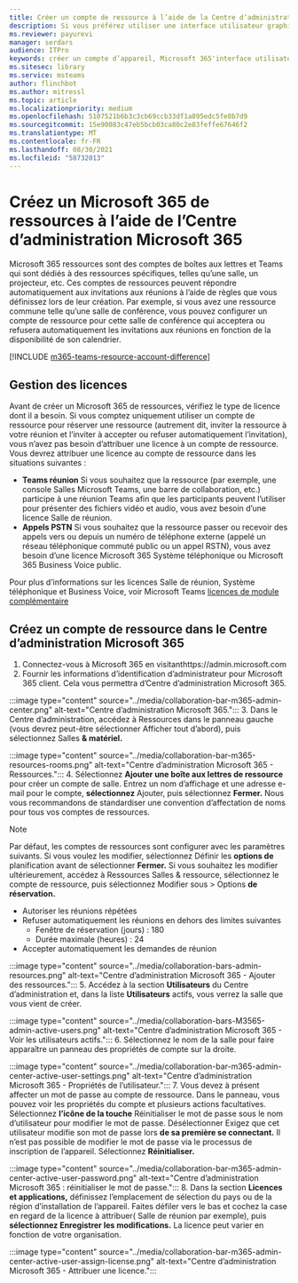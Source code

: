 ```yaml
---
title: Créer un compte de ressource à l’aide de la Centre d’administration Microsoft 365
description: Si vous préférez utiliser une interface utilisateur graphique, vous pouvez créer un compte de ressource pour vos Salles Microsoft Teams et barres de collaboration pour Microsoft Teams l’aide du Administration Microsoft 365 Web Center.
ms.reviewer: payurevi
manager: serdars
audience: ITPro
keywords: créer un compte d’appareil, Microsoft 365'interface utilisateur, Centre d’administration Microsoft 365
ms.sitesec: library
ms.service: msteams
author: flinchbot
ms.author: mitressl
ms.topic: article
ms.localizationpriority: medium
ms.openlocfilehash: 5107521b6b3c3cb69ccb33df1a895edc5fe8b7d9
ms.sourcegitcommit: 15e90083c47eb5bcb03ca80c2e83feffe67646f2
ms.translationtype: MT
ms.contentlocale: fr-FR
ms.lasthandoff: 08/30/2021
ms.locfileid: "58732013"
---
```

# <a name="create-a-microsoft-365-resource-account-using-the-microsoft-365-admin-center"></a>Créez un Microsoft 365 de ressources à l’aide de l’Centre d’administration Microsoft 365

Microsoft 365 ressources sont des comptes de boîtes aux lettres et Teams qui sont dédiés à des ressources spécifiques, telles qu’une salle, un projecteur, etc. Ces comptes de ressources peuvent répondre automatiquement aux invitations aux réunions à l’aide de règles que vous définissez lors de leur création. Par exemple, si vous avez une ressource commune telle qu’une salle de conférence, vous pouvez configurer un compte de ressource pour cette salle de conférence qui acceptera ou refusera automatiquement les invitations aux réunions en fonction de la disponibilité de son calendrier.

<!-- The steps in this article show you how to set up a resource account using the Microsoft 365 admin center. If you'd rather use PowerShell to create resource accounts, [Create a resource account using the PowerShell](resource-account-ps.md). -->

[!INCLUDE [m365-teams-resource-account-difference](../includes/m365-teams-resource-account-difference.md)]

## <a name="licensing"></a>Gestion des licences

Avant de créer un Microsoft 365 de ressources, vérifiez le type de licence dont il a besoin. Si vous comptez uniquement utiliser un compte de ressource pour réserver une ressource (autrement dit, inviter la ressource à votre réunion et l’inviter à accepter ou refuser automatiquement l’invitation), vous n’avez pas besoin d’attribuer une licence à un compte de ressource. Vous devrez attribuer une licence au compte de ressource dans les situations suivantes :

- **Teams réunion** Si vous souhaitez que la ressource (par exemple, une console Salles Microsoft Teams, une barre de collaboration, etc.) participe à une réunion Teams afin que les participants peuvent l’utiliser pour présenter des fichiers vidéo et audio, vous avez besoin d’une licence Salle de réunion. 
- **Appels PSTN** Si vous souhaitez que la ressource passer ou recevoir des appels vers ou depuis un numéro de téléphone externe (appelé un réseau téléphonique commuté public ou un appel RSTN), vous avez besoin d’une licence Microsoft 365 Système téléphonique ou Microsoft 365 Business Voice public.

Pour plus d’informations sur les licences Salle de réunion, Système téléphonique et Business Voice, voir Microsoft Teams [licences de module complémentaire](../teams-add-on-licensing/microsoft-teams-add-on-licensing.md)

## <a name="create-a-resource-account-in-the-microsoft-365-admin-center"></a><a href="" id="create-device-acct-m365-admin-ctr"></a>Créez un compte de ressource dans le Centre d’administration Microsoft 365

1. Connectez-vous à Microsoft 365 en visitanthttps://admin.microsoft.com
2. Fournir les informations d’identification d’administrateur pour Microsoft 365 client. Cela vous permettra d’Centre d’administration Microsoft 365.

:::image type="content" source="../media/collaboration-bar-m365-admin-center.png" alt-text="Centre d’administration Microsoft 365.":::
3. Dans le Centre d’administration, accédez à Ressources  dans le panneau gauche (vous devrez peut-être sélectionner Afficher tout d’abord), puis sélectionnez Salles **& matériel.** 

:::image type="content" source="../media/collaboration-bar-m365-resources-rooms.png" alt-text="Centre d’administration Microsoft 365 - Ressources.":::
4. Sélectionnez **Ajouter une boîte aux lettres de ressource** pour créer un compte de salle. Entrez un nom d’affichage et une adresse e-mail pour le compte, **sélectionnez** Ajouter, puis sélectionnez **Fermer.** Nous vous recommandons de standardiser une convention d’affectation de noms pour tous vos comptes de ressources.

> [!NOTE]
> Par défaut, les comptes de ressources sont configurer avec les paramètres suivants. Si vous voulez les modifier, sélectionnez Définir les **options de** planification avant de sélectionner **Fermer.** Si vous souhaitez les modifier ultérieurement, accédez à Ressources Salles & ressource, sélectionnez le compte de ressource, puis sélectionnez Modifier sous  >  Options **de réservation.** 
>
> - Autoriser les réunions répétées
> - Refuser automatiquement les réunions en dehors des limites suivantes
>   - Fenêtre de réservation (jours) : 180
>   - Durée maximale (heures) : 24
> - Accepter automatiquement les demandes de réunion

:::image type="content" source="../media/collaboration-bars-admin-resources.png" alt-text="Centre d’administration Microsoft 365 - Ajouter des ressources.":::
5. Accédez à la section **Utilisateurs** du Centre d’administration et, dans la liste **Utilisateurs** actifs, vous verrez la salle que vous vient de créer.

:::image type="content" source="../media/collaboration-bars-M3565-admin-active-users.png" alt-text="Centre d’administration Microsoft 365 - Voir les utilisateurs actifs.":::
6. Sélectionnez le nom de la salle pour faire apparaître un panneau des propriétés de compte sur la droite.

:::image type="content" source="../media/collaboration-bar-m365-admin-center-active-user-settings.png" alt-text="Centre d’administration Microsoft 365 - Propriétés de l’utilisateur.":::
7. Vous devez à présent affecter un mot de passe au compte de ressource. Dans le panneau, vous pouvez voir les propriétés du compte et plusieurs actions facultatives. Sélectionnez **l’icône de la touche** Réinitialiser le mot de passe sous le nom d’utilisateur pour modifier le mot de passe. Désélectionner Exigez que cet utilisateur modifie son mot de passe lors **de sa première se connectant.** Il n’est pas possible de modifier le mot de passe via le processus de inscription de l’appareil. Sélectionnez **Réinitialiser.**

:::image type="content" source="../media/collaboration-bar-m365-admin-center-active-user-password.png" alt-text="Centre d’administration Microsoft 365 : réinitialiser le mot de passe.":::
8. Dans la section  **Licences et applications,** définissez l’emplacement de sélection du pays ou de la région d’installation de l’appareil. Faites défiler vers le bas et cochez la case en regard de la licence à attribuer( Salle de réunion par exemple), puis **sélectionnez Enregistrer les modifications.** La licence peut varier en fonction de votre organisation.

:::image type="content" source="../media/collaboration-bar-m365-admin-center-active-user-assign-license.png" alt-text="Centre d’administration Microsoft 365 - Attribuer une licence.":::
